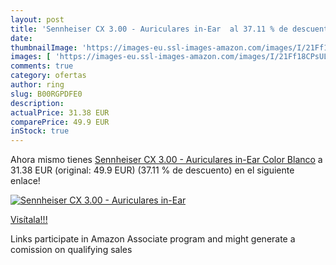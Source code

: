 ```yaml
---
layout: post
title: 'Sennheiser CX 3.00 - Auriculares in-Ear  al 37.11 % de descuento'
date: 
thumbnailImage: 'https://images-eu.ssl-images-amazon.com/images/I/21Ff18CPsUL._SL200_.jpg'
images: [ 'https://images-eu.ssl-images-amazon.com/images/I/21Ff18CPsUL._SL200_.jpg' ]
comments: true
category: ofertas
author: ring
slug: B00RGPDFE0
description:
actualPrice: 31.38 EUR
comparePrice: 49.9 EUR
inStock: true
---
```


Ahora mismo tienes [Sennheiser CX 3.00 - Auriculares in-Ear  Color Blanco](https://www.amazon.es/dp/B00RGPDFE0/?tag=tolees-21) a 31.38 EUR (original: 49.9 EUR) (37.11 %  de descuento) en el siguiente enlace!

[![Sennheiser CX 3.00 - Auriculares in-Ear ](https://images-eu.ssl-images-amazon.com/images/I/21Ff18CPsUL._SL200_.jpg)](https://www.amazon.es/dp/B00RGPDFE0/?tag=tolees-21)

[Visítala!!!](https://www.amazon.es/dp/B00RGPDFE0/?tag=tolees-21)

Links participate in Amazon Associate program and might generate a comission on qualifying sales
